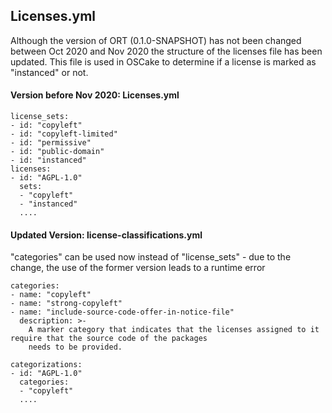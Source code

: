## Licenses.yml
Although the version of ORT (0.1.0-SNAPSHOT) has not been changed between Oct 2020 and Nov 2020 the structure of the licenses file has been updated. 
This file is used in OSCake to determine if a license is marked as "instanced" or not.

#### Version before Nov 2020: Licenses.yml
```
license_sets:
- id: "copyleft"
- id: "copyleft-limited"
- id: "permissive"
- id: "public-domain"
- id: "instanced"
licenses:
- id: "AGPL-1.0"
  sets:
  - "copyleft"
  - "instanced"
  ....
``` 
#### Updated Version: license-classifications.yml
"categories" can be used now instead of "license_sets" - due to the change, the use of the former version leads to a runtime error
```
categories:
- name: "copyleft"
- name: "strong-copyleft"
- name: "include-source-code-offer-in-notice-file"
  description: >-
    A marker category that indicates that the licenses assigned to it require that the source code of the packages
    needs to be provided.

categorizations:
- id: "AGPL-1.0"
  categories:
  - "copyleft"
  ....
```
